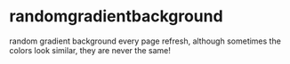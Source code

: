 # randomgradientbackground

random gradient background every page refresh, although sometimes the colors look similar, they are never the same!
